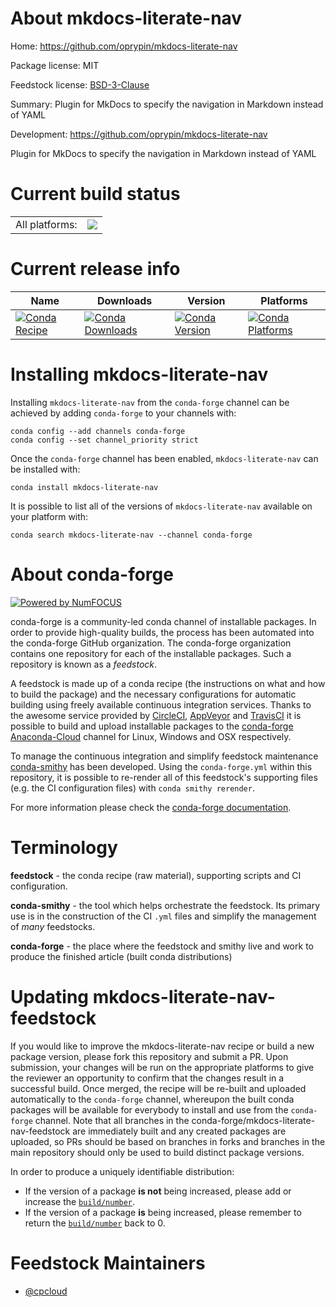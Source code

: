 About mkdocs-literate-nav
=========================

Home: https://github.com/oprypin/mkdocs-literate-nav

Package license: MIT

Feedstock license: [BSD-3-Clause](https://github.com/conda-forge/mkdocs-literate-nav-feedstock/blob/master/LICENSE.txt)

Summary: Plugin for MkDocs to specify the navigation in Markdown instead of YAML

Development: https://github.com/oprypin/mkdocs-literate-nav

Plugin for MkDocs to specify the navigation in Markdown instead of YAML

Current build status
====================


<table><tr><td>All platforms:</td>
    <td>
      <a href="https://dev.azure.com/conda-forge/feedstock-builds/_build/latest?definitionId=15528&branchName=master">
        <img src="https://dev.azure.com/conda-forge/feedstock-builds/_apis/build/status/mkdocs-literate-nav-feedstock?branchName=master">
      </a>
    </td>
  </tr>
</table>

Current release info
====================

| Name | Downloads | Version | Platforms |
| --- | --- | --- | --- |
| [![Conda Recipe](https://img.shields.io/badge/recipe-mkdocs--literate--nav-green.svg)](https://anaconda.org/conda-forge/mkdocs-literate-nav) | [![Conda Downloads](https://img.shields.io/conda/dn/conda-forge/mkdocs-literate-nav.svg)](https://anaconda.org/conda-forge/mkdocs-literate-nav) | [![Conda Version](https://img.shields.io/conda/vn/conda-forge/mkdocs-literate-nav.svg)](https://anaconda.org/conda-forge/mkdocs-literate-nav) | [![Conda Platforms](https://img.shields.io/conda/pn/conda-forge/mkdocs-literate-nav.svg)](https://anaconda.org/conda-forge/mkdocs-literate-nav) |

Installing mkdocs-literate-nav
==============================

Installing `mkdocs-literate-nav` from the `conda-forge` channel can be achieved by adding `conda-forge` to your channels with:

```
conda config --add channels conda-forge
conda config --set channel_priority strict
```

Once the `conda-forge` channel has been enabled, `mkdocs-literate-nav` can be installed with:

```
conda install mkdocs-literate-nav
```

It is possible to list all of the versions of `mkdocs-literate-nav` available on your platform with:

```
conda search mkdocs-literate-nav --channel conda-forge
```


About conda-forge
=================

[![Powered by
NumFOCUS](https://img.shields.io/badge/powered%20by-NumFOCUS-orange.svg?style=flat&colorA=E1523D&colorB=007D8A)](https://numfocus.org)

conda-forge is a community-led conda channel of installable packages.
In order to provide high-quality builds, the process has been automated into the
conda-forge GitHub organization. The conda-forge organization contains one repository
for each of the installable packages. Such a repository is known as a *feedstock*.

A feedstock is made up of a conda recipe (the instructions on what and how to build
the package) and the necessary configurations for automatic building using freely
available continuous integration services. Thanks to the awesome service provided by
[CircleCI](https://circleci.com/), [AppVeyor](https://www.appveyor.com/)
and [TravisCI](https://travis-ci.com/) it is possible to build and upload installable
packages to the [conda-forge](https://anaconda.org/conda-forge)
[Anaconda-Cloud](https://anaconda.org/) channel for Linux, Windows and OSX respectively.

To manage the continuous integration and simplify feedstock maintenance
[conda-smithy](https://github.com/conda-forge/conda-smithy) has been developed.
Using the ``conda-forge.yml`` within this repository, it is possible to re-render all of
this feedstock's supporting files (e.g. the CI configuration files) with ``conda smithy rerender``.

For more information please check the [conda-forge documentation](https://conda-forge.org/docs/).

Terminology
===========

**feedstock** - the conda recipe (raw material), supporting scripts and CI configuration.

**conda-smithy** - the tool which helps orchestrate the feedstock.
                   Its primary use is in the construction of the CI ``.yml`` files
                   and simplify the management of *many* feedstocks.

**conda-forge** - the place where the feedstock and smithy live and work to
                  produce the finished article (built conda distributions)


Updating mkdocs-literate-nav-feedstock
======================================

If you would like to improve the mkdocs-literate-nav recipe or build a new
package version, please fork this repository and submit a PR. Upon submission,
your changes will be run on the appropriate platforms to give the reviewer an
opportunity to confirm that the changes result in a successful build. Once
merged, the recipe will be re-built and uploaded automatically to the
`conda-forge` channel, whereupon the built conda packages will be available for
everybody to install and use from the `conda-forge` channel.
Note that all branches in the conda-forge/mkdocs-literate-nav-feedstock are
immediately built and any created packages are uploaded, so PRs should be based
on branches in forks and branches in the main repository should only be used to
build distinct package versions.

In order to produce a uniquely identifiable distribution:
 * If the version of a package **is not** being increased, please add or increase
   the [``build/number``](https://docs.conda.io/projects/conda-build/en/latest/resources/define-metadata.html#build-number-and-string).
 * If the version of a package **is** being increased, please remember to return
   the [``build/number``](https://docs.conda.io/projects/conda-build/en/latest/resources/define-metadata.html#build-number-and-string)
   back to 0.

Feedstock Maintainers
=====================

* [@cpcloud](https://github.com/cpcloud/)

